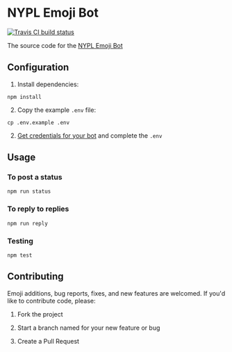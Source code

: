 # NYPL Emoji Bot

<a href='https://travis-ci.org/lolibrarian/NYPL-Emoji-Bot'>
  <img src='https://api.travis-ci.org/lolibrarian/NYPL-Emoji-Bot.png' alt='Travis CI build status' />
</a>

The source code for the [NYPL Emoji Bot](https://twitter.com/NYPLEmoji)

## Configuration

1. Install dependencies:

  ```shell
  npm install
  ```

2. Copy the example `.env` file:

  ```shell
  cp .env.example .env
  ```

2. [Get credentials for your bot](https://dev.twitter.com/) and complete the `.env`

## Usage

### To post a status

```shell
npm run status
```

### To reply to replies

```shell
npm run reply
```

### Testing

```shell
npm test
```

## Contributing

Emoji additions, bug reports, fixes, and new features are welcomed. If you'd like to contribute code, please:

1. Fork the project

2. Start a branch named for your new feature or bug

3. Create a Pull Request
